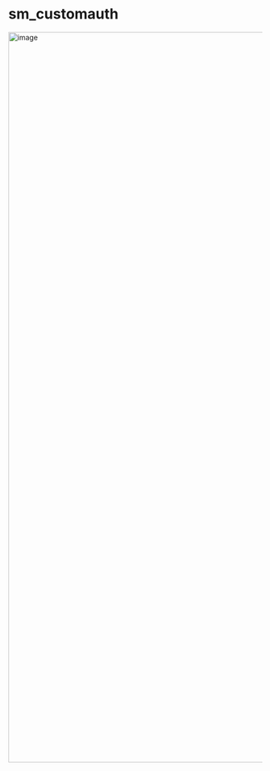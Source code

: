 # sm_customauth


<img width="1449" alt="image" src="https://user-images.githubusercontent.com/18162799/155476853-7137f760-4751-48d9-8f7f-5fb5526b3c75.png">

